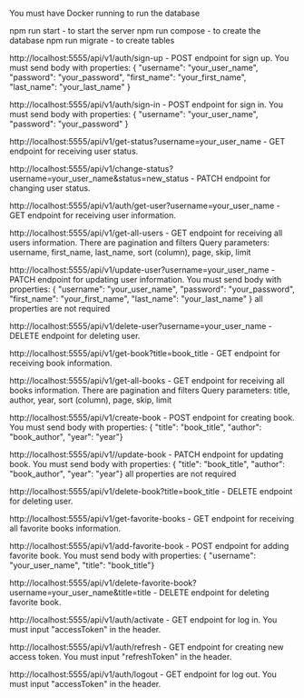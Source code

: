 You must have Docker running to run the database

npm run start - to start the server
npm run compose - to create the database
npm run migrate - to create tables

http://localhost:5555/api/v1/auth/sign-up - POST endpoint for sign up. You must send body with properties:
{ "username": "your_user_name",
"password": "your_password",
"first_name": "your_first_name",
"last_name": "your_last_name" }

http://localhost:5555/api/v1/auth/sign-in - POST endpoint for sign in. You must send body with properties:
{ "username": "your_user_name",
"password": "your_password" }

http://localhost:5555/api/v1/get-status?username=your_user_name - GET endpoint for receiving user status.

http://localhost:5555/api/v1/change-status?username=your_user_name&status=new_status - PATCH endpoint for changing user status.

http://localhost:5555/api/v1/auth/get-user?username=your_user_name - GET endpoint for receiving user information.

http://localhost:5555/api/v1/get-all-users - GET endpoint for receiving all users information. There are pagination and filters
Query parameters: username, first_name, last_name, sort (column), page, skip, limit

http://localhost:5555/api/v1/update-user?username=your_user_name - PATCH endpoint for updating user information. You must send body with properties:
{ "username": "your_user_name",
"password": "your_password",
"first_name": "your_first_name",
"last_name": "your_last_name" }
all properties are not required

http://localhost:5555/api/v1/delete-user?username=your_user_name - DELETE endpoint for deleting user.

http://localhost:5555/api/v1/get-book?title=book_title - GET endpoint for receiving book information.

http://localhost:5555/api/v1/get-all-books - GET endpoint for receiving all books information. There are pagination and filters
Query parameters: title, author, year, sort (column), page, skip, limit

http://localhost:5555/api/v1/create-book - POST endpoint for creating book. You must send body with properties:
{ "title": "book_title",
"author": "book_author",
"year": "year"}

http://localhost:5555/api/v1//update-book - PATCH endpoint for updating book. You must send body with properties:
{ "title": "book_title",
"author": "book_author",
"year": "year"} all properties are not required

http://localhost:5555/api/v1/delete-book?title=book_title - DELETE endpoint for deleting user.

http://localhost:5555/api/v1/get-favorite-books - GET endpoint for receiving all favorite books information.

http://localhost:5555/api/v1/add-favorite-book - POST endpoint for adding favorite book. You must send body with properties:
{ "username": "your_user_name",
"title": "book_title"}

http://localhost:5555/api/v1/delete-favorite-book?username=your_user_name&title=title - DELETE endpoint for deleting favorite book.

http://localhost:5555/api/v1/auth/activate - GET endpoint for log in. You must input "accessToken" in the header.

http://localhost:5555/api/v1/auth/refresh - GET endpoint for creating new access token. You must input "refreshToken" in the header.

http://localhost:5555/api/v1/auth/logout - GET endpoint for log out. You must input "accessToken" in the header.
